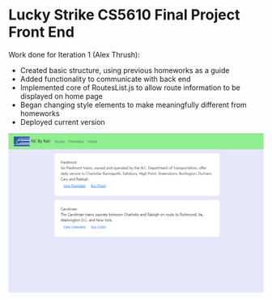 # Lucky Strike CS5610 Final Project Front End

Work done for Iteration 1 (Alex Thrush):
- Created basic structure, using previous homeworks as a guide
- Added functionality to communicate with back end
- Implemented core of RoutesList.js to allow route information to be displayed on home page
- Began changing style elements to make meaningfully different from homeworks
- Deployed current version

![Alt text](public\images\iter1frontend.PNG "Front page")